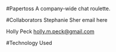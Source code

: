 #Papertoss
A company-wide chat roulette. 

#Collaborators 
Stephanie Sher
email here 

Holly Peck 
holly.m.peck@gmail.com




#Technology Used